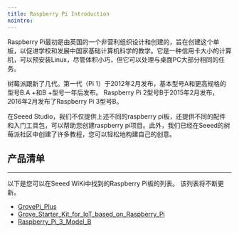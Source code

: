 ```yaml
---
title: Raspberry Pi Introduction
nointro:
---
```


Raspberry Pi最初是由英国的一个非营利组织设计和创建的，旨在创建这个单板，以促进学校和发展中国家基础计算机科学的教学。它是一种信用卡大小的计算机，可以预安装Linux，尽管体积小巧，但它可以处理与桌面PC大部分相同的任务。

树莓派跟新了几代。第一代（Pi 1）于2012年2月发布，基本型号A和更高规格的型号B.A +和B +型号一年后发布。 Raspberry Pi 2型号B于2015年2月发布，2016年2月发布了Raspberry Pi 3型号B。

在Seeed Studio，我们不仅提供上述不同的raspberry pi板，还提供不同的配件和入门工具包，可以帮助您创建raspberry pi项目。此外，我们已经在Seeed的树莓派社区中创建了许多教程，您可以轻松地构建自己的创意。


## 产品清单
---

以下是您可以在Seeed WiKi中找到的Raspberry Pi板的列表。 该列表将不断更新。


* [GrovePi_Plus](http://seeed.wiki/GrovePi_plus)
* [Grove_Starter_Kit_for_IoT_based_on_Raspberry_Pi](http://seeed.wiki/Grove_Starter_Kit_for_IoT_based_on_Raspberry_Pi)
* [Raspberry_Pi_3_Model_B](http://seeed.wiki/Raspberry_Pi_3_Model_B)